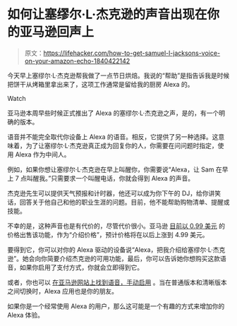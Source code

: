 # 如何让塞缪尔·L·杰克逊的声音出现在你的亚马逊回声上

> 原文：<https://lifehacker.com/how-to-get-samuel-l-jacksons-voice-on-your-amazon-echo-1840422142>

今天早上塞缪尔·L·杰克逊帮我做了一点节日烘焙。我说的“帮助”是指告诉我是时候把饼干从烤箱里拿出来了，这项工作通常是留给我的厨房 Alexa 的。

Watch

亚马逊本周早些时候正式推出了 Alexa 的塞缪尔·L·杰克逊之声，是的，有一个明确的版本。

语音并不能完全取代你设备上 Alexa 的语音。相反，它提供了另一种选择。这意味着，为了让塞缪尔·L·杰克逊真正成为回复你的人，你需要在问问题时指定，使用 Alexa 作为中间人。

例如，如果你想让塞缪尔·L·杰克逊在早上叫醒你，你需要说“Alexa，让 Sam 在早上 7 点叫醒我。”只需要求一个叫醒电话，你就会得到 Alexa 的声音。

杰克逊先生可以提供天气预报和计时器，他还可以成为你下午的 DJ，给你讲笑话，回答关于他自己和他的职业生涯的问题。目前，他不能帮助购物清单、提醒或技能。

不幸的是，这种声音也是有代价的，尽管代价很小。亚马逊 [目前以 0.99 美元](https://www.amazon.com/Samuel-L-Jackson-celebrity-voice/dp/B07WS3HN5Q?asc_campaign=InlineText&asc_refurl=https://lifehacker.com/how-to-get-samuel-l-jacksons-voice-on-your-amazon-echo-1840422142&asc_source=&creative=9325&creativeASIN=B07SCQKRBW&linkCode=as2&linkId=780af2f0ae409b3ce9b246433d7a7656&tag=kinjalifehackerlink-20) 的价格出售该功能，作为“介绍价格”，预计价格将在以后上涨到 4.99 美元。

要得到它，你可以对你的 Alexa 驱动的设备说“Alexa，把我介绍给塞缪尔·L·杰克逊”。她会向你简要介绍杰克逊的可用功能，最后，你可以告诉她你想购买这款语音，如果你启用了支付方式，你就会立即得到它。

或者，你也可以 [在亚马逊网站上找到语音，手动启用](https://www.amazon.com/Samuel-L-Jackson-celebrity-voice/dp/B07WS3HN5Q?asc_campaign=InlineText&asc_refurl=https://lifehacker.com/how-to-get-samuel-l-jacksons-voice-on-your-amazon-echo-1840422142&asc_source=&creative=9325&creativeASIN=B07SCQKRBW&linkCode=as2&linkId=780af2f0ae409b3ce9b246433d7a7656&tag=kinjalifehackerlink-20) 。当在普通版本和清晰版本之间切换时，Alexa 应用也是你的朋友。

如果你是一个经常使用 Alexa 的用户，那么这可能是一个有趣的方式来增加你的 Alexa 体验。